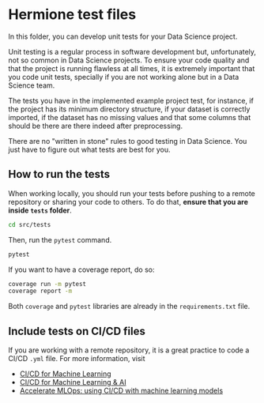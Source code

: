 ﻿# Hermione test files

In this folder, you can develop unit tests for your Data Science project.

Unit testing is a regular process in software development but, unfortunately, not so common in Data Science projects. To ensure your code quality and that the project is running flawless at all times, it is extremely important that you code unit tests, specially if you are not working alone but in a Data Science team.

The tests you have in the implemented example project test, for instance, if the project has its minimum directory structure, if your dataset is correctly imported, if the dataset has no missing values and that some columns that should be there are there indeed after preprocessing.

There are no "written in stone" rules to good testing in Data Science. You just have to figure out what tests are best for you.

## How to run the tests

When working locally, you should run your tests before pushing to a remote repository or sharing your code to others. To do that, **ensure that you are inside `tests` folder**.

```bash
cd src/tests
```

Then, run the `pytest` command.

```bash
pytest
```

If you want to have a coverage report, do so:

```bash
coverage run -m pytest
coverage report -m
```

Both `coverage` and `pytest` libraries are already in the `requirements.txt` file.

## Include tests on CI/CD files

If you are working with a remote repository, it is a great practice to code a CI/CD `.yml` file. For more information, visit

- [CI/CD for Machine Learning](https://www.infoq.com/presentations/ci-cd-ml/)
- [CI/CD for Machine Learning & AI](https://blog.paperspace.com/ci-cd-for-machine-learning-ai/)
- [Accelerate MLOps: using CI/CD with machine learning models
](https://algorithmia.com/blog/accelerate-mlops-using-ci-cd-with-machine-learning-models)
